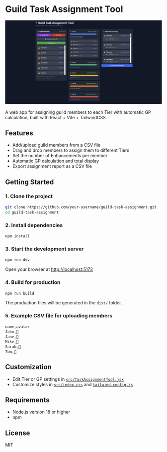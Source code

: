 
# Guild Task Assignment Tool

![1748717414033](image/README/1748717414033.png)

A web app for assigning guild members to each Tier with automatic GP calculation, built with React + Vite + TailwindCSS.

## Features

- Add/upload guild members from a CSV file
- Drag and drop members to assign them to different Tiers
- Set the number of Enhancements per member
- Automatic GP calculation and total display
- Export assignment report as a CSV file

## Getting Started

### 1. Clone the project

```sh
git clone https://github.com/your-username/guild-task-assignment.git
cd guild-task-assignment
```

### 2. Install dependencies

```sh
npm install
```

### 3. Start the development server

```sh
npm run dev
```

Open your browser at [http://localhost:5173](http://localhost:5173)

### 4. Build for production

```sh
npm run build
```

The production files will be generated in the `dist/` folder.

### 5. Example CSV file for uploading members

```csv
name,avatar
John,🧑
Jane,👩
Mike,👨
Sarah,👱
Tom,🧔
```

## Customization

- Edit Tier or GP settings in [`src/TaskAssignmentTool.jsx`](src/TaskAssignmentTool.jsx)
- Customize styles in [`src/index.css`](src/index.css) and [`tailwind.config.js`](tailwind.config.js)

## Requirements

- Node.js version 18 or higher
- npm

## License

MIT
